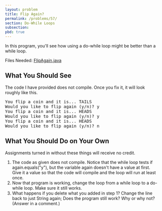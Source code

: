 ```yaml
---
layout: problem
title: Flip Again?
permalink: /problems/57/
section: Do-While Loops
subsection:
pbd: true
---
```

In this program, you'll see how using a do-while loop might be better than a while loop.

Files Needed: [FlipAgain.java](/problem-files/57/FlipAgain.java)

## What You Should See
The code I have provided does not compile. Once you fix it, it will look roughly like this.

<pre class="terminal">
You flip a coin and it is... TAILS
Would you like to flip again (y/n)? <kbd>y</kbd>
You flip a coin and it is... HEADS
Would you like to flip again (y/n)? <kbd>y</kbd>
You flip a coin and it is... HEADS
Would you like to flip again (y/n)? <kbd>n</kbd>
</pre>

## What You Should Do on Your Own
Assignments turned in without these things will receive no credit.

1. The code as given does not compile. Notice that the while loop tests if again.equals("y"), but the variable again doesn't have a value at first. Give it a value so that the code will compile and the loop will run at least once.
2. Now that program is working, change the loop from a while loop to a do-while loop. Make sure it still works.
3. What happens if you delete what you added in step 1? Change the line back to just String again; Does the program still work? Why or why not? (Answer in a comment.)

